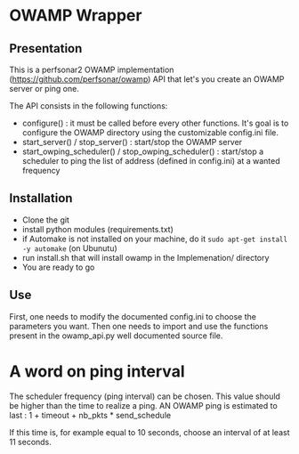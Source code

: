 # OWAMP Wrapper
## Presentation

This is a perfsonar2 OWAMP implementation (https://github.com/perfsonar/owamp) API that let's you create an OWAMP server or ping one. 

The API consists in the following functions:
- configure() : it must be called before every other functions. It's goal is to configure the OWAMP directory using the customizable config.ini file.
- start_server() / stop_server() : start/stop the OWAMP server
- start_owping_scheduler() / stop_owping_scheduler() : start/stop a scheduler to ping the list of address (defined in config.ini) at a wanted frequency

## Installation

- Clone the git 
- install python modules (requirements.txt)
- if Automake is not installed on your machine, do it `sudo apt-get install -y automake` (on Ubunutu)
- run install.sh that will install owamp in the Implemenation/ directory
- You are ready to go

## Use
First, one needs to modify the documented config.ini to choose the parameters you want.
Then one needs to import and use the functions present in the owamp_api.py well documented source file.

# A word on ping interval
The scheduler frequency (ping interval) can be chosen. This value should be higher than the time to realize a ping. AN OWAMP ping is estimated to last : 
    1 + timeout + nb_pkts * send_schedule

If this time is, for example equal to 10 seconds, choose an interval of at least 11 seconds.

